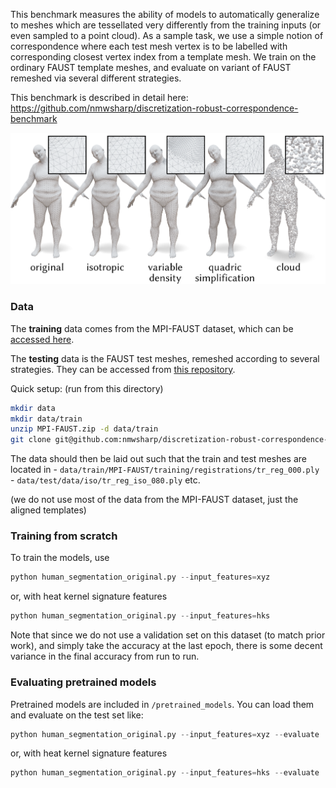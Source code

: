 This benchmark measures the ability of models to automatically generalize to meshes which are tessellated very differently from the training inputs (or even sampled to a point cloud). As a sample task, we use a simple notion of correspondence where each test mesh vertex is to be labelled with corresponding closest vertex index from a template mesh. We train on the ordinary FAUST template meshes, and evaluate on variant of FAUST remeshed via several different strategies.

This benchmark is described in detail here: https://github.com/nmwsharp/discretization-robust-correspondence-benchmark

![example image of data](https://github.com/nmwsharp/discretization-robust-correspondence-benchmark/blob/main/data_image.png?raw=true)

### Data

  The **training** data comes from the MPI-FAUST dataset, which can be [accessed here](http://faust.is.tue.mpg.de/).

  The **testing** data is the FAUST test meshes, remeshed according to several strategies. They can be accessed from [this repository](https://github.com/nmwsharp/discretization-robust-correspondence-benchmark).

  Quick setup: (run from this directory)
  ```sh
  mkdir data
  mkdir data/train
  unzip MPI-FAUST.zip -d data/train
  git clone git@github.com:nmwsharp/discretization-robust-correspondence-benchmark.git data/test
  ```
 
  The data should then be laid out such that the train and test meshes are located in
    - `data/train/MPI-FAUST/training/registrations/tr_reg_000.ply`
    - `data/test/data/iso/tr_reg_iso_080.ply`
  etc.

  (we do not use most of the data from the MPI-FAUST dataset, just the aligned templates)


### Training from scratch

To train the models, use

```python
python human_segmentation_original.py --input_features=xyz  
```
or, with heat kernel signature features
```python
python human_segmentation_original.py --input_features=hks  
```

Note that since we do not use a validation set on this dataset (to match prior work), and simply take the accuracy at the last epoch, there is some decent variance in the final accuracy from run to run.

### Evaluating pretrained models

Pretrained models are included in `/pretrained_models`. You can load them and evaluate on the test set like:

```python
python human_segmentation_original.py --input_features=xyz --evaluate  
```
or, with heat kernel signature features
```python
python human_segmentation_original.py --input_features=hks --evaluate  
```

